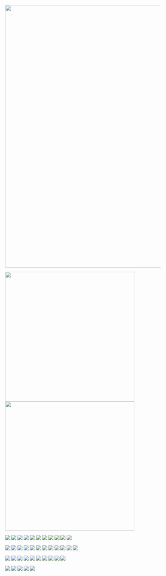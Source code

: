 <img src="http://github-profile-summary-cards.vercel.app/api/cards/profile-details?username=nishiumidaina&theme=dracula" width="847">
<p>
  <img src="http://github-profile-summary-cards.vercel.app/api/cards/most-commit-language?username=nishiumidaina&theme=dracula" width="418">
  <img src="http://github-profile-summary-cards.vercel.app/api/cards/productive-time?username=nishiumidaina&theme=dracula&utcOffset=8" width="418">
</p>
<p>
  <img src="https://img.shields.io/badge/-Nuxt.js-00C58E.svg?logo=nuxt.js&style=plastic">
  <img src="https://img.shields.io/badge/-Vue.js-4FC08D.svg?logo=vue.js&style=plastic">
  <img src="https://img.shields.io/badge/-Node.js-339933.svg?logo=node.js&style=plastic">
  <img src="https://img.shields.io/badge/-Jquery-0769AD.svg?logo=jquery&style=plastic">
  <img src="https://img.shields.io/badge/-Laravel-E74430.svg?logo=laravel&style=plastic">
  <img src="https://img.shields.io/badge/-Django-092E20.svg?logo=django&style=plastic">
  <img src="https://img.shields.io/badge/-FastAPI-66cdaa.svg?logo=&style=plastic">
  <img src="https://img.shields.io/badge/-Flask-000000.svg?logo=flask&style=plastic">
  <img src="https://img.shields.io/badge/-Unity-000000.svg?logo=unity&style=plastic">
  <img src="https://img.shields.io/badge/-Android%20Studio-00bfff.svg?logo=android&style=plastic">
  <img src="https://img.shields.io/badge/-Bootstrap-563D7C.svg?logo=bootstrap&style=plastic">
</p>
<p>
  <img src="https://img.shields.io/badge/-JavaScript-F7DF1E.svg?logo=javascript&style=plastic">
  <img src="https://img.shields.io/badge/-TypeScript-007ACC.svg?logo=typescript&style=plastic">
  <img src="https://img.shields.io/badge/-PHP-777BB4.svg?logo=php&style=plastic">
  <img src="https://img.shields.io/badge/-Python-3776AB.svg?logo=python&style=plastic">
  <img src="https://img.shields.io/badge/-Cashapp-00C244.svg?logo=cashapp&style=plastic">
  <img src="https://img.shields.io/badge/-Java-007396.svg?logo=java&style=plastic">
  <img src="https://img.shields.io/badge/-Kotlin-0095D5.svg?logo=kotlin&style=plastic">
  <img src="https://img.shields.io/badge/-Html5-E34F26.svg?logo=html5&style=plastic">
  <img src="https://img.shields.io/badge/-Sass-CC6699.svg?logo=sass&style=plastic">
  <img src="https://img.shields.io/badge/-Css3-1572B6.svg?logo=css3&style=plastic">
  <img src="https://img.shields.io/badge/-MySQL-4479A1.svg?logo=mysql&style=plastic">
  <img src="https://img.shields.io/badge/-PostgreSQL-336791.svg?logo=postgresql&style=plastic">
</p>
<p>
  <img src="https://img.shields.io/badge/-Amazon%20AWS-232F3E.svg?logo=amazon-aws&style=plastic">
  <img src="https://img.shields.io/badge/-Google%20GCP-4285F4.svg?logo=google-cloud&style=plastic">
  <img src="https://img.shields.io/badge/-Heroku-430098.svg?logo=heroku&style=plastic">
  <img src="https://img.shields.io/badge/-Linux-FCC624.svg?logo=linux&style=plastic">
  <img src="https://img.shields.io/badge/-Windows-0078D6.svg?logo=windows&style=plastic">
  <img src="https://img.shields.io/badge/-Docker-1488C6.svg?logo=docker&style=plastic">
  <img src="https://img.shields.io/badge/-Vagrant-1563FF.svg?logo=vagrant&style=plastic">
  <img src="https://img.shields.io/badge/-Jenkins-D24939.svg?logo=jenkins&style=plastic">
  <img src="https://img.shields.io/badge/-Github-181717.svg?logo=github&style=plastic">
  <img src="https://img.shields.io/badge/-Git-F05032.svg?logo=git&style=plastic">
</p>
<p>
  <img src="https://img.shields.io/badge/-CLIP%20STUDIO%20PAINT-808080.svg?logo=&style=plastic">
  <img src="https://img.shields.io/badge/-Adobe%20Photoshop-00C8FF.svg?logo=adobe-photoshop&style=plastic">
  <img src="https://img.shields.io/badge/-Adobe%20Lllustrator-FF7C00.svg?logo=adobe-illustrator&style=plastic">
  <img src="https://img.shields.io/badge/-Adobe%20Indesign-FD3F93.svg?logo=adobe-indesign&style=plastic">
  <img src="https://img.shields.io/badge/-Adobe%20xd-FF2BC2.svg?logo=adobe-XD&style=plastic">
</p>
<!--
**nishiumidaina/nishiumidaina** is a ✨ _special_ ✨ repository because its `README.md` (this file) appears on your GitHub profile.

Here are some ideas to get you started:

- 🔭 I’m currently working on ...
- 🌱 I’m currently learning ...
- 👯 I’m looking to collaborate on ...
- 🤔 I’m looking for help with ...
- 💬 Ask me about ...
- 📫 How to reach me: ...
- 😄 Pronouns: ...
- ⚡ Fun fact: ...
-->
